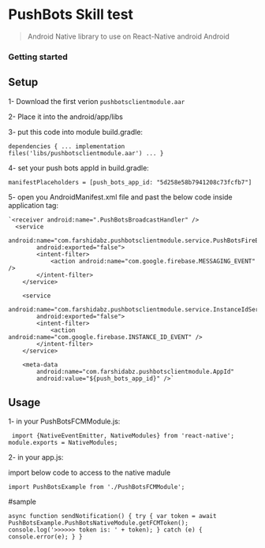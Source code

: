 # PushBots Skill test 

> Android Native library to use on React-Native android Android
### Getting started

## Setup

1- Download the first verion `pushbotsclientmodule.aar`

2- Place it into the android/app/libs

3- put this code into module build.gradle:

   `dependencies {
      ...
      implementation files('libs/pushbotsclientmodule.aar')
      ...
    }`
    
4- set your push bots appId in build.gradle:

   `manifestPlaceholders = [push_bots_app_id: "5d258e58b7941208c73fcfb7"]`
   
   
5- open you AndroidManifest.xml file and past the below code inside application tag:

    `<receiver android:name=".PushBotsBroadcastHandler" />
      <service
            android:name="com.farshidabz.pushbotsclientmodule.service.PushBotsFireBaseMessagingService"
            android:exported="false">
            <intent-filter>
                <action android:name="com.google.firebase.MESSAGING_EVENT" />
            </intent-filter>
        </service>

        <service
            android:name="com.farshidabz.pushbotsclientmodule.service.InstanceIdService"
            android:exported="false">
            <intent-filter>
                <action android:name="com.google.firebase.INSTANCE_ID_EVENT" />
            </intent-filter>
        </service>

        <meta-data
            android:name="com.farshidabz.pushbotsclientmodule.AppId"
            android:value="${push_bots_app_id}" />`
            

## Usage

1- in your PushBotsFCMModule.js:

` import {NativeEventEmitter, NativeModules} from 'react-native';
  module.exports = NativeModules;`
  
2- in your app.js:

import below code to access to the native madule

`import PushBotsExample from './PushBotsFCMModule';`

#sample 

`async function sendNotification() {
    try {
      var token = await PushBotsExample.PushBotsNativeModule.getFCMToken();
      console.log('>>>>>> token is: ' + token);
    } catch (e) {
      console.error(e);
    }
  }`
